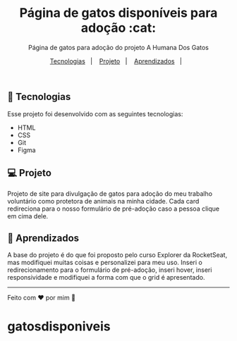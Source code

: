 <h1 align="center"> Página de gatos disponíveis para adoção :cat: </h1>

<p align="center">
Página de gatos para adoção do projeto A Humana Dos Gatos
</p>

<p align="center">
  <a href="#-tecnologias">Tecnologias</a>&nbsp;&nbsp;&nbsp;|&nbsp;&nbsp;&nbsp;
  <a href="#-projeto">Projeto</a>&nbsp;&nbsp;&nbsp;|&nbsp;&nbsp;&nbsp;
   <a href="#-Aprendizados">Aprendizados</a>&nbsp;&nbsp;&nbsp;|&nbsp;&nbsp;&nbsp;
</p>

<br>

## 🚀 Tecnologias

Esse projeto foi desenvolvido com as seguintes tecnologias:

- HTML
- CSS
- Git
- Figma

## 💻 Projeto

Projeto de site para divulgação de gatos para adoção do meu trabalho voluntário como protetora de animais na minha cidade. Cada card redireciona para o nosso formulário de pré-adoção caso a pessoa clique em cima dele. 

## :book: Aprendizados

A base do projeto é do que foi proposto pelo curso Explorer da RocketSeat, mas modifiquei muitas coisas e personalizei para meu uso. Inseri o redirecionamento para o formulário de pré-adoção, inseri hover, inseri responsividade e modifiquei a forma com que o grid é apresentado.

---

Feito com ♥ por mim :cake:
# gatosdisponiveis

